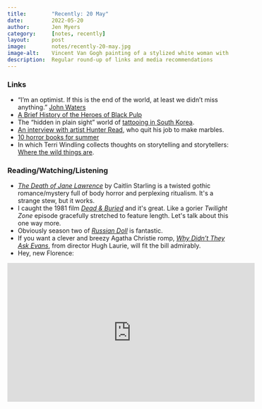 ```yaml
---
title:        "Recently: 20 May"
date:         2022-05-20
author:       Jen Myers
category:     [notes, recently]
layout:       post
image:        notes/recently-20-may.jpg
image-alt:    Vincent Van Gogh painting of a stylized white woman with brown hair in a bun reading a book
description:  Regular round-up of links and media recommendations
---
```


### Links

- “I’m an optimist. If this is the end of the world, at least we didn’t miss anything.” [John Waters](https://www.buzzfeednews.com/article/scaachikoul/john-waters-book-liarmouth)
- [A Brief History of the Heroes of Black Pulp](https://crimereads.com/a-brief-history-of-the-heroes-of-black-pulp/)
- The “hidden in plain sight” world of [tattooing in South Korea](https://www.nytimes.com/2022/05/13/world/asia/south-korea-tattoo-artists.html).
- [An interview with artist Hunter Read](https://www.marketplace.org/2022/05/16/glass-art-called-to-him-so-he-left-home-depot-to-make-marbles/), who quit his job to make marbles.
- [10 horror books for summer](https://litreactor.com/columns/10-horror-books-perfect-for-summer)
- In which Terri Windling collects thoughts on storytelling and storytellers: [Where the wild things are](https://www.terriwindling.com/blog/2022/05/feral-fairytales.html).

### Reading/Watching/Listening

- [_The Death of Jane Lawrence_](https://app.thestorygraph.com/books/5386dd38-2fa7-44ac-a19f-1279823c73ff) by Caitlin Starling is a twisted gothic romance/mystery full of body horror and perplexing ritualism. It's a strange stew, but it works.
- I caught the 1981 film [_Dead & Buried_](https://letterboxd.com/film/dead-buried/) and it's great. Like a gorier _Twilight Zone_ episode gracefully stretched to feature length. Let's talk about this one way more.
- Obviously season two of [_Russian Doll_](https://www.netflix.com/title/80211627) is fantastic.
- If you want a clever and breezy Agatha Christie romp, [_Why Didn’t They Ask Evans_](https://watch.britbox.com/us/why-didnt-they-ask-evans-cta1), from director Hugh Laurie, will fit the bill admirably.
- Hey, new Florence:

<div class="youtube-video-container">
  <iframe width="560" height="315" src="https://www.youtube.com/embed/ui8kUKuLBaU" title="YouTube video player" frameborder="0" allow="accelerometer; autoplay; clipboard-write; encrypted-media; gyroscope; picture-in-picture" allowfullscreen></iframe>
</div>
